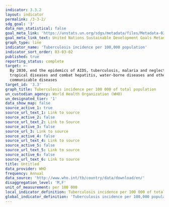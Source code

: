 ```yaml
---
indicator: 3.3.2
layout: indicator
permalink: /3-3-2/
sdg_goal: '3'
data_non_statistical: false
goal_meta_link: 'https://unstats.un.org/sdgs/metadata/files/Metadata-03-03-02.pdf'
goal_meta_link_text: United Nations Sustainable Development Goals Metadata (PDF 61 KB)
graph_type: line
indicator_name: 'Tuberculosis incidence per 100,000 population'
indicator_sort_order: 03-03-02
published: true
reporting_status: complete
target: >-
  By 2030, end the epidemics of AIDS, tuberculosis, malaria and neglected
  tropical diseases and combat hepatitis, water-borne diseases and other
  communicable diseases
target_id: '3.3'
graph_title: Tuberculosis incidence per 100 000 of total population
un_custodian_agency: World Health Organization (WHO)
un_designated_tier: '1'
data_show_map: false
source_active_1: true
source_url_text_1: Link to source
source_active_2: false
source_url_text_2: Link to Source
source_active_3: false
source_url_3: Link to source
source_active_4: false
source_url_text_4: Link to source
source_active_5: false
source_url_text_5: Link to source
source_active_6: false
source_url_text_6: Link to source
title: Untitled
data_provider: WHO
frequency: Annual
data_source: 'http://www.who.int/tb/country/data/download/en/'
disaggregation_level: 'M,F'
unit_of_measurement: per 100 000
local_indicator_definition: Tuberculosis incidence per 100 000 of total population
global_indicator_definition: 'Tuberculosis incidence per 100,000 population'
---
```

